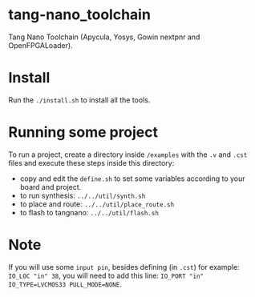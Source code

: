 # tang-nano_toolchain
Tang Nano Toolchain (Apycula, Yosys, Gowin nextpnr and OpenFPGALoader).

# Install
Run the `./install.sh` to install all the tools.

# Running some project
To run a project, create a directory inside `/examples` with the `.v` and `.cst` files and execute these steps inside this directory:
- copy and edit the `define.sh` to set some variables according to your board and project.
- to run synthesis:  `../../util/synth.sh`
- to place and route: `../../util/place_route.sh`
- to flash to tangnano: `../../util/flash.sh`

# Note
If you will use some `input pin`, besides defining (in `.cst`) for example: `IO_LOC "in" 38`, you will need to add this line: `IO_PORT "in" IO_TYPE=LVCMOS33 PULL_MODE=NONE`.
